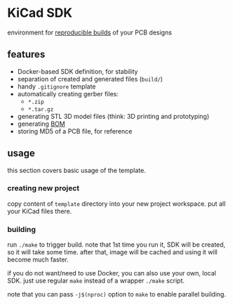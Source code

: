 # KiCad SDK

environment for [reproducible builds](https://en.wikipedia.org/wiki/Reproducible_builds) of your PCB designs


## features
* Docker-based SDK definition, for stability
* separation of created and generated files (`build/`)
* handy `.gitignore` template
* automatically creating gerber files:
  - `*.zip`
  - `*.tar.gz`
* generating STL 3D model files (think: 3D printing and prototyping)
* generating [BOM](https://en.wikipedia.org/wiki/Bill_of_materials)
* storing MD5 of a PCB file, for reference


## usage

this section covers basic usage of the template.


### creating new project

copy content of `template` directory into your new project workspace.
put all your KiCad files there.


### building

run `./make` to trigger build.
note that 1st time you run it, SDK will be created, so it will take some time.
after that, image will be cached and using it will become much faster.

if you do not want/need to use Docker, you can also use your own, local SDK.
just use regular `make` instead of a wrapper `./make` script.

note that you can pass `-j$(nproc)` option to `make` to enable parallel building.
